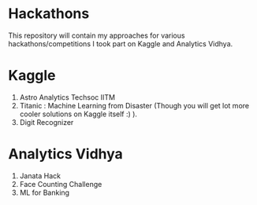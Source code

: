 # Hackathons

This repository will contain my approaches for various hackathons/competitions I took part on Kaggle and Analytics Vidhya.

# Kaggle

1. Astro Analytics Techsoc IITM
2. Titanic : Machine Learning from Disaster (Though you will get lot more cooler solutions on Kaggle itself :) ).
3. Digit Recognizer

# Analytics Vidhya

1. Janata Hack
2. Face Counting Challenge
3. ML for Banking
